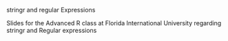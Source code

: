 stringr and regular Expressions

Slides for the Advanced R class at Florida International University
regarding stringr and Regular expressions